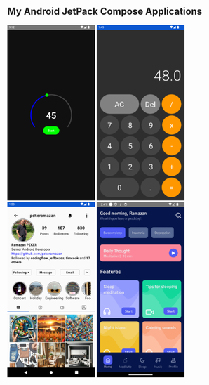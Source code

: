 
## My Android JetPack Compose Applications
<a href="https://github.com/pekeramazan/TimerCompose"><img src="https://github.com/pekeramazan/pekeramazan/blob/main/images/timer.png" alt="TimerCompose" width="200" height="400"/></a>
<a href="https://github.com/pekeramazan/CalculatorCompose"><img src="https://github.com/pekeramazan/pekeramazan/blob/main/images/calculator.png" alt="CalculatorCompose"  width="200" height="400" /></a>
<a href="https://github.com/pekeramazan/InstagramProfileUICompose"><img src="https://github.com/pekeramazan/pekeramazan/blob/main/images/instagram.png" alt="InstagramProfileUICompose"  width="200" height="400" /></a>
<a href="https://github.com/pekeramazan/MeditationUICompose"><img src="https://github.com/pekeramazan/pekeramazan/blob/main/images/meditation-ui.png" alt="MeditationUICompose"  width="200" height="400" /></a>

